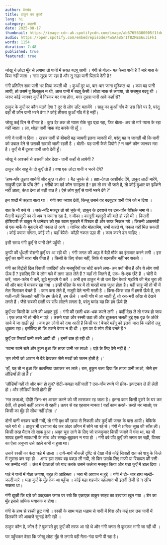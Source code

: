 ```yaml
---
author: प्रेमचंद
title: ठाकुर का कुआँ
lang: hi
category: कहानी
date: 2025-08-17
thumbnail: https://image-cdn-ak.spotifycdn.com/image/ab67656300005f1fdd65390f39c9c6bd418bcd0a
audio: https://open.spotify.com/embed/episode/4wSAaB5rIf8ZMES6u3iFkI
words: 1154
duration: 7:48
published: true
featured: true
---
```


जोखू ने लोटा मुँह से लगाया तो पानी में सख्त बदबू आयी । गंगी से बोला- यह कैसा पानी है ? मारे बास के पिया नहीं जाता । गला सूखा जा रहा है और तू सड़ा पानी पिलाये देती है !

गंगी प्रतिदिन शाम पानी भर लिया करती थी । कुआँ दूर था, बार-बार जाना मुश्किल था । कल वह पानी लायी, तो उसमें बू बिलकुल न थी, आज पानी में बदबू कैसी ! लोटा नाक से लगाया, तो सचमुच बदबू थी । जरुर कोई जानवर कुएँ में गिरकर मर गया होगा, मगर दूसरा पानी आवे कहाँ से?

ठाकुर के कुएँ पर कौन चढ़ने देगा ? दूर से लोग डाँट बतायेंगे । साहू का कुआँ गाँव के उस सिरे पर है, परंतु वहाँ भी कौन पानी भरने देगा ? कोई तीसरा कुआँ गाँव में है नहीं।

जोखू कई दिन से बीमार है। कुछ देर तक तो प्यास रोके चुप पड़ा रहा, फिर बोला- अब तो मारे प्यास के रहा नहीं जाता । ला, थोड़ा पानी नाक बंद करके पी लूँ ।

गंगी ने पानी न दिया । खराब पानी से बीमारी बढ़ जायगी इतना जानती थी, परंतु यह न जानती थी कि पानी को उबाल देने से उसकी खराबी जाती रहती है । बोली- यह पानी कैसे पियोगे ? न जाने कौन जानवर मरा है। कुएँ से मैं दूसरा पानी लाये देती हूँ।

जोखू ने आश्चर्य से उसकी ओर देखा- पानी कहाँ से लायेगी ?

ठाकुर और साहू के दो कुएँ तो हैं। क्या एक लोटा पानी न भरने देंगे?

‘हाथ-पाँव तुड़वा आयेगी और कुछ न होगा । बैठ चुपके से । ब्रह्म-देवता आशीर्वाद देंगे, ठाकुर लाठी मारेंगे, साहूजी एक के पाँच लेंगे । गरीबों का दर्द कौन समझता है ! हम तो मर भी जाते है, तो कोई दुआर पर झाँकने नहीं आता, कंधा देना तो बड़ी बात है। ऐसे लोग कुएँ से पानी भरने देंगे ?’

इन शब्दों में कड़वा सत्य था । गंगी क्या जवाब देती, किन्तु उसने वह बदबूदार पानी पीने को न दिया ।

रात के नौ बजे थे । थके-माँदे मजदूर तो सो चुके थे, ठाकुर के दरवाजे पर दस-पाँच बेफिक्रे जमा थे। मैदानी बहादुरी का तो अब न जमाना रहा है, न मौका। कानूनी बहादुरी की बातें हो रही थीं । कितनी होशियारी से ठाकुर ने थानेदार को एक खास मुकदमे में रिश्वत दी और साफ निकल गये। कितनी अक्लमंदी से एक मार्के के मुकदमे की नकल ले आये । नाजिर और मोहतमिम, सभी कहते थे, नकल नहीं मिल सकती । कोई पचास माँगता, कोई सौ। यहाँ बेपैसे- कौड़ी नकल उड़ा दी । काम करने ढंग चाहिए ।

इसी समय गंगी कुएँ से पानी लेने पहुँची ।

कुप्पी की धुँधली रोशनी कुएँ पर आ रही थी । गंगी जगत की आड़ में बैठी मौके का इंतजार करने लगी । इस कुएँ का पानी सारा गाँव पीता है । किसी के लिए रोका नहीं, सिर्फ ये बदनसीब नहीं भर सकते ।

गंगी का विद्रोही दिल रिवाजी पाबंदियों और मजबूरियों पर चोटें करने लगा- हम क्यों नीच हैं और ये लोग क्यों ऊँच हैं ? इसलिए कि ये लोग गले में तागा डाल लेते हैं ? यहाँ तो जितने हैं, एक- से-एक छँटे हैं । चोरी ये करें, जाल-फरेब ये करें, झूठे मुकदमे ये करें । अभी इस ठाकुर ने तो उस दिन बेचारे गड़रिये की भेड़ चुरा ली थी और बाद में मारकर खा गया । इन्हीं पंडित के घर में तो बारहों मास जुआ होता है। यही साहू जी तो घी में तेल मिलाकर बेचते हैं । काम करा लेते हैं, मजूरी देते नानी मरती है । किस-किस बात में हमसे ऊँचे हैं, हम गली-गली चिल्लाते नहीं कि हम ऊँचे हैं, हम ऊँचे । कभी गाँव में आ जाती हूँ, तो रस-भरी आँख से देखने लगते हैं। जैसे सबकी छाती पर साँप लोटने लगता है, परंतु घमंड यह कि हम ऊँचे हैं!

कुएँ पर किसी के आने की आहट हुई । गंगी की छाती धक-धक करने लगी । कहीं देख लें तो गजब हो जाय । एक लात भी तो नीचे न पड़े । उसने घड़ा और रस्सी उठा ली और झुककर चलती हुई एक वृक्ष के अंधेरे साये में जा खड़ी हुई । कब इन लोगों को दया आती है किसी पर ! बेचारे महँगू को इतना मारा कि महीनो लहू थूकता रहा। इसीलिए तो कि उसने बेगार न दी थी । इस पर ये लोग ऊँचे बनते हैं ?

कुएँ पर स्त्रियाँ पानी भरने आयी थी । इनमें बात हो रही थी ।

‘खाना खाने चले और हुक्म हुआ कि ताजा पानी भर लाओ । घड़े के लिए पैसे नहीं हैं।’

‘हम लोगों को आराम से बैठे देखकर जैसे मरदों को जलन होती है ।’

‘हाँ, यह तो न हुआ कि कलसिया उठाकर भर लाते। बस, हुकुम चला दिया कि ताजा पानी लाओ, जैसे हम लौंडियाँ ही तो हैं।’

‘लौडिंयाँ नहीं तो और क्या हो तुम? रोटी-कपड़ा नहीं पातीं ? दस-पाँच रुपये भी छीन- झपटकर ले ही लेती हो। और लौडियाँ कैसी होती हैं!’

‘मत लजाओ, दीदी! छिन-भर आराम करने को जी तरसकर रह जाता है। इतना काम किसी दूसरे के घर कर देती, तो इससे कहीं आराम से रहती। ऊपर से वह एहसान मानता ! यहाँ काम करते- करते मर जाओ; पर किसी का मुँह ही सीधा नहीं होता ।’

दोनों पानी भरकर चली गयीं, तो गंगी वृक्ष की छाया से निकली और कुएँ की जगत के पास आयी। बेफिक्रे चले गये थे । ठाकुर भी दरवाजा बंद कर अंदर आँगन में सोने जा रहे थे। गंगी ने क्षणिक सुख की साँस ली। किसी तरह मैदान तो साफ हुआ। अमृत चुरा लाने के लिए जो राजकुमार किसी जमाने में गया था, वह भी शायद इतनी सावधानी के साथ और समझ-बूझकर न गया हो । गंगी दबे पाँव कुएँ की जगत पर चढ़ी, विजय का ऐसा अनुभव उसे पहले कभी न हुआ था।

उसने रस्सी का फंदा घड़े में डाला । दायें-बायें चौकन्नी दृष्टि से देखा जैसे कोई सिपाही रात को शत्रु के किले में सुराख कर रहा हो । अगर इस समय वह पकड़ ली गयी, तो फिर उसके लिए माफी या रियायत की रत्ती-भर उम्मीद नहीं । अंत में देवताओं को याद करके उसने कलेजा मजबूत किया और घड़ा कुएँ में डाल दिया ।

घड़े ने पानी में गोता लगाया, बहुत ही आहिस्ता । जरा भी आवाज न हुई । गंगी ने दो- चार हाथ जल्दी-जल्दी मारे । घड़ा कुएँ के मुँह तक आ पहुँचा । कोई बड़ा शहजोर पहलवान भी इतनी तेजी से न खींच सकता था।

गंगी झुकी कि घड़े को पकड़कर जगत पर रखे कि एकाएक ठाकुर साहब का दरवाजा खुल गया । शेर का मुँह इससे अधिक भयानक न होगा।

गंगी के हाथ से रस्सी छूट गयी । रस्सी के साथ घड़ा धड़ाम से पानी में गिरा और कई क्षण तक पानी में हिलकोरे की आवाजें सुनाई देती रहीं ।

ठाकुर कौन है, कौन है ? पुकारते हुए कुएँ की तरफ आ रहे थे और गंगी जगत से कूदकर भागी जा रही थी ।

घर पहुँचकर देखा कि जोखू लोटा मुँह से लगाये वही मैला-गंदा पानी पी रहा है।
